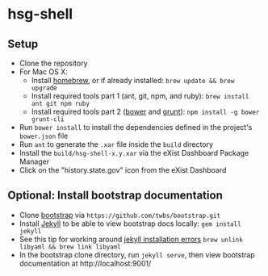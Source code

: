 # hsg-shell

## Setup

- Clone the repository
- For Mac OS X:
  - Install [homebrew](http://brew.sh#install), or if already installed: `brew update && brew upgrade`
  - Install required tools part 1 (ant, git, npm, and ruby): `brew install ant git npm ruby`
  - Install required tools part 2 ([bower](http://bower.io/) and [grunt](http://gruntjs.com/)): `npm install -g bower grunt-cli`
- Run `bower install` to install the dependencies defined in the project's `bower.json` file
- Run `ant` to generate the `.xar` file inside the `build` directory
- Install the `build/hsg-shell-x.y.xar` via the eXist Dashboard Package Manager
- Click on the "history.state.gov" icon from the eXist Dashboard

## Optional: Install bootstrap documentation

- Clone [bootstrap](https://github.com/twbs/bootstrap) via `https://github.com/twbs/bootstrap.git`
- Install [Jekyll](http://jekyllrb.com/docs/installation/) to be able to view bootstrap docs locally: `gem install jekyll`
- See this tip for working around [jekyll installation errors](https://github.com/wayneeseguin/rvm/issues/2689#issuecomment-52753818) `brew unlink libyaml && brew link libyaml`
- In the bootstrap clone directory, run `jekyll serve`, then view bootstrap documentation at http://localhost:9001/
